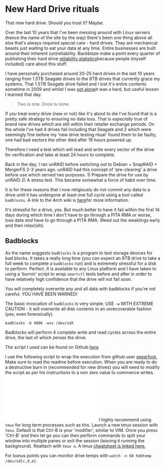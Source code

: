 # New Hard Drive rituals

That new hard drive. Should you trust it? Maybe.

Over the last 10 years that I've been messing around with Linux servers (hence the name of the site by the way) there's been one thing above all else that's always required special care - hard drives. They are mechanical beasts just waiting to eat your data at any time. Entire businesses are built around their inherent (un)reliability. Backblaze make a point every quarter of publishing their hard drive [reliability statistics](https://www.backblaze.com/blog/hard-drive-stats-for-q1-2018/)because people (myself included) care about this stuff.

I have personally purchased around 20-25 hard drives in the last 10 years ranging from 1.5TB Seagate drives to the 8TB drives that currently grace my systems. That 1.5TB Seagate drive failed and I lost it's entire contents sometime in 2009 and whilst I was [not alone](https://www.tomshardware.com/news/seagate-7200.11-failing,6844.html)it was a hard, but useful lesson I learned that day.

> Two is one. Once is none.

If you treat every drive (new or not) like it's about to die I've found that is a pretty safe strategy to ensuring no data loss. That is _especially_ true of brand new drives which are still within their retailer exchange periods. On the whole I've had 4 drives fail including that Seagate and 2 which were seemingly fine before my 'new drive testing ritual' found them to be faulty, one had bad sectors the other died after 19 hours powered up.

Therefore I need a test which will read and write every sector of the drive for verification and take at least 24 hours to complete.

Back in the day, I ran unRAID before switching out to Debian + SnapRAID + MergerFS 2-3 years ago. unRAID had this concept of 'pre-clearing' a drive before use which served two purposes. 1) Prepare the drive for use by unRAID 2) A stress test. This became somewhat a force of habit over time.

It is for these reasons that I now religiously do not commit any data to a drive until it has undergone at least one full cycle using a tool called `badblocks`. A link to the Arch wiki is [here](https://wiki.archlinux.org/index.php/Badblocks)for more information.

It's stressful for a drive, yes. But much better to have it fail within the first 14 days during which time I don't have to go through a PITA RMA or worse, lose data _and_ have to go through a PITA RMA. Weed out the weaklings early and then relax(ish).

## Badblocks

As the name suggests `badblocks` is a program to test storage devices for bad blocks. It takes a really long time (you can expect an 8TB drive to take a full week to complete a `badblocks` run) and is extremely stressful for a disk to perform. Perfect. It is available to any Linux platform and I have taken to using a 'burnin' script to wrap `smartctl` tests before and after in order to have relatively high confidence that the drive will not fail soon.

You will completely overwrite any and all data with badblocks if you're not careful. YOU HAVE BEEN WARNED!

The basic invocation of `badblocks` is very simple. USE `-w` WITH EXTREME CAUTION - it will overwrite all disk contents in an unrecoverable fashion (yes, even forensically).

    badblocks -b 4096 -wsv /dev/sdX

Badblocks will perform 4 complete write and read cycles across the entire drive, the last of which zeroes the drive.

The script I used can be found on Github [here](https://github.com/Spearfoot/disk-burnin-and-testing)

I use the following script to wrap the execution from github user [spearfoot](https://github.com/Spearfoot/disk-burnin-and-testing)[.](/blog/2018-10-29-new-hard-drive-rituals/.) Make sure to read the readme before execution. When you are ready to do a destructive burn in (recommended for new drives) you will need to modify the script as per his instructions to a non zero value to commence writes. ![](image.png.md) I highly recommend using `tmux` for long term processes such as this. Launch a new tmux session with `tmux`. Default is that Ctrl-B is your 'modifier', similar to VIM. Once you press 'Ctrl-B' and then let go you can then perform commands to split your window into multiple panes or exit the session (leaving it running the background). Reattach with `tmux a`. A tmux [cheatsheet is linked here](https://gist.github.com/MohamedAlaa/2961058)[.](/blog/2018-10-29-new-hard-drive-rituals/.)

For bonus points you can monitor drive temps with `watch -n 60 hddtemp /dev/sd[c,d,e]`.
